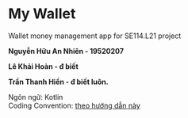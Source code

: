 # My Wallet
 Wallet money management app for SE114.L21 project  
 
 **Nguyễn Hữu An Nhiên - 19520207**
 
 **Lê Khải Hoàn - đ biết**
 
 **Trần Thanh Hiền - đ biết luôn.**

 Ngôn ngữ: Kotlin  
 Coding Convention: [theo hướng dẫn này](https://kotlinlang.org/docs/coding-conventions.html)
 
